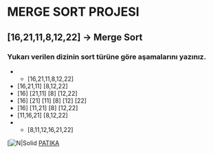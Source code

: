 # MERGE SORT PROJESI
## [16,21,11,8,12,22] -> Merge Sort
### Yukarı verilen dizinin sort türüne göre aşamalarını yazınız.

* * [16,21,11,8,12,22] 
* [16,21,11]	[8,12,22]
* [16]	[21,11]						[8] [12,22]
* [16]	[21]	[11]				[8] [12] [22]
* [16] 	[11,21]						[8] [12,22]
* [11,16,21]							[8,12,22]
* * [8,11,12,16,21,22]
				
[![N|Solid](www.patika.dev)
[PATIKA](www.patika.dev)
